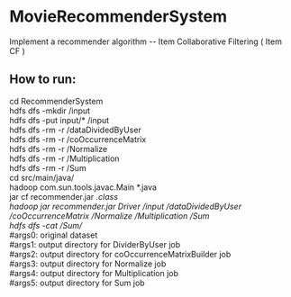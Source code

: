 # MovieRecommenderSystem
Implement a recommender algorithm -- Item Collaborative Filtering ( Item CF )

## How to run:
cd RecommenderSystem <br> 
hdfs dfs -mkdir /input <br> 
hdfs dfs -put input/* /input  <br> 
hdfs dfs -rm -r /dataDividedByUser <br> 
hdfs dfs -rm -r /coOccurrenceMatrix <br> 
hdfs dfs -rm -r /Normalize <br> 
hdfs dfs -rm -r /Multiplication <br> 
hdfs dfs -rm -r /Sum <br> 
cd src/main/java/ <br> 
hadoop com.sun.tools.javac.Main *.java <br> 
jar cf recommender.jar *.class <br> 
hadoop jar recommender.jar Driver /input /dataDividedByUser /coOccurrenceMatrix /Normalize /Multiplication /Sum <br> 
hdfs dfs -cat /Sum/*  <br>
#args0: original dataset <br>
#args1: output directory for DividerByUser job <br>
#args2: output directory for coOccurrenceMatrixBuilder job <br>
#args3: output directory for Normalize job <br>
#args4: output directory for Multiplication job <br>
#args5: output directory for Sum job <br>

